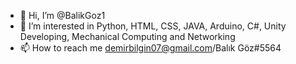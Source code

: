 - 👋 Hi, I’m @BalikGoz1
- 👀 I’m interested in Python, HTML, CSS, JAVA, Arduino, C#, Unity Developing, Mechanical Computing and Networking
- 📫 How to reach me demirbilgin07@gmail.com/Balık Göz#5564

<!---
BalikGoz1/BalikGoz1 is a ✨ special ✨ repository because its `README.md` (this file) appears on your GitHub profile.
You can click the Preview link to take a look at your changes.
--->

